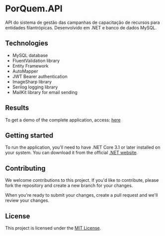 # PorQuem.API

 API do sistema de gestão das campanhas de capacitação de recursos para entidades filantrópicas. Desenvolvido em .NET e banco de dados MySQL.
 
## Technologies

- MySQL database
- FluentValidation library
- Entity Framework
- AutoMapper
- JWT Bearer authentication
- ImageSharp library
- Serilog logging library
- MailKit library for email sending

## Results

To get a demo of the complete application, access: [here](https://www.linkedin.com/feed/update/urn:li:activity:6911041064380329984/)

## Getting started

To run the application, you'll need to have .NET Core 3.1 or later installed on your system. You can download it from the official [.NET website](https://dotnet.microsoft.com/download).

## Contributing

We welcome contributions to this project. If you'd like to contribute, please fork the repository and create a new branch for your changes.

When you're ready to submit your changes, create a pull request and we'll review your changes.

## License

This project is licensed under the [MIT License](LICENSE).
